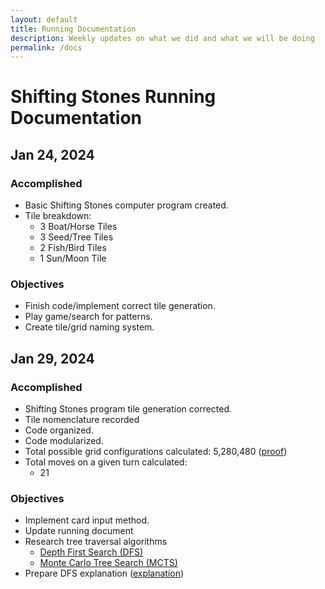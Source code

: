 ```yaml
---
layout: default
title: Running Documentation
description: Weekly updates on what we did and what we will be doing
permalink: /docs
---
```


# Shifting Stones Running Documentation

## Jan 24, 2024

### Accomplished

- Basic Shifting Stones computer program created.
- Tile breakdown:
  - 3 Boat/Horse Tiles
  - 3 Seed/Tree Tiles
  - 2 Fish/Bird Tiles
  - 1 Sun/Moon Tile

### Objectives

- Finish code/implement correct tile generation.
- Play game/search for patterns.
- Create tile/grid naming system.
  
## Jan 29, 2024

### Accomplished

- Shifting Stones program tile generation corrected.
- Tile nomenclature recorded
- Code organized.
- Code modularized.
- Total possible grid configurations calculated: 5,280,480 ([proof](proofs/board-configs))
- Total moves on a given turn calculated:
  - 21

### Objectives

- Implement card input method.
- Update running document
- Research tree traversal algorithms
  - [Depth First Search (DFS)](https://www.geeksforgeeks.org/depth-first-search-or-dfs-for-a-graph/)
  - [Monte Carlo Tree Search (MCTS)](https://www.cs.swarthmore.edu/~mitchell/classes/cs63/f20/reading/mcts.html)
- Prepare DFS explanation ([explanation](proofs/what-is-dfs))
